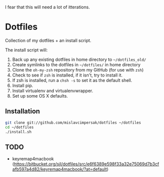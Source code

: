 I fear that this will need a lot of itterations.

Dotfiles
========
Collection of my dotfiles + an install script.

The install script will:

1. Back up any existing dotfiles in home directory to `~/dotfiles_old/`
2. Create symlinks to the dotfiles in `~/dotfiles/` in home directory
3. Clone the `oh-my-zsh` repository from my GitHub (for use with `zsh`)
4. Check to see if `zsh` is installed, if it isn't, try to install it.
5. If zsh is installed, run a `chsh -s` to set it as the default shell.
6. Install pip.
7. Install virtualenv and virtualenvwrapper.
8. Set up some OS X defaults.


Installation
------------

``` bash
git clone git://github.com/mislavcimpersak/dotfiles ~/dotfiles
cd ~/dotfiles
./install.sh
```

TODO
----
- keyremap4macbook (https://bitbucket.org/sjl/dotfiles/src/e6f6389e598f33a32e75069d7b3cfafb597a4d82/keyremap4macbook/?at=default)
